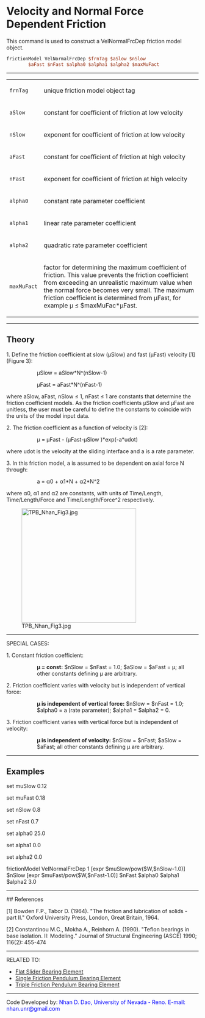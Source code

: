 # Velocity and Normal Force Dependent Friction

<p>This command is used to construct a VelNormalFrcDep friction model
object.</p>

```tcl
frictionModel VelNormalFrcDep $frnTag $aSlow $nSlow
        $aFast $nFast $alpha0 $alpha1 $alpha2 $maxMuFact
```
<hr />
<table>
<tbody>
<tr class="odd">
<td><code class="parameter-table-variable">frnTag</code></td>
<td><p>unique friction model object tag</p></td>
</tr>
<tr class="even">
<td><code class="parameter-table-variable">aSlow</code></td>
<td><p>constant for coefficient of friction at low velocity</p></td>
</tr>
<tr class="odd">
<td><code class="parameter-table-variable">nSlow</code></td>
<td><p>exponent for coefficient of friction at low velocity</p></td>
</tr>
<tr class="even">
<td><code class="parameter-table-variable">aFast</code></td>
<td><p>constant for coefficient of friction at high velocity</p></td>
</tr>
<tr class="odd">
<td><code class="parameter-table-variable">nFast</code></td>
<td><p>exponent for coefficient of friction at high velocity</p></td>
</tr>
<tr class="even">
<td><code class="parameter-table-variable">alpha0</code></td>
<td><p>constant rate parameter coefficient</p></td>
</tr>
<tr class="odd">
<td><p><code class="parameter-table-variable">alpha1</code></p></td>
<td><p>linear rate parameter coefficient</p></td>
</tr>
<tr class="even">
<td><p><code class="parameter-table-variable">alpha2</code></p></td>
<td><p>quadratic rate parameter coefficient</p></td>
</tr>
<tr class="odd">
<td><code class="parameter-table-variable">maxMuFact</code></td>
<td><p>factor for determining the maximum coefficient of friction. This
value prevents the friction coefficient from exceeding an unrealistic
maximum value when the normal force becomes very small. The maximum
friction coefficient is determined from μFast, for example μ ≤
$maxMuFac*μFast.</p></td>
</tr>
</tbody>
</table>
<hr />

## Theory

<p>1. Define the friction coefficient at slow (μSlow) and fast (μFast)
velocity [1] (Figure 3):</p>
<dl>
<dt></dt>
<dd>
<dl>
<dt></dt>
<dd>
μSlow = aSlow*N^(nSlow-1)
</dd>
</dl>
</dd>
</dl>
<dl>
<dt></dt>
<dd>
<dl>
<dt></dt>
<dd>
μFast = aFast*N^(nFast-1)
</dd>
</dl>
</dd>
</dl>
<p>where aSlow, aFast, nSlow ≤ 1, nFast ≤ 1 are constants that determine
the friction coefficient models. As the friction coefficients μSlow and
μFast are unitless, the user must be careful to define the constants to
coincide with the units of the model input data.</p>
<p>2. The friction coefficient as a function of velocity is [2]:</p>
<dl>
<dt></dt>
<dd>
<dl>
<dt></dt>
<dd>
μ = μFast - (μFast-μSlow )*exp(-a*udot)
</dd>
</dl>
</dd>
</dl>
<p>where udot is the velocity at the sliding interface and a is a rate
parameter.</p>
<p>3. In this friction model, a is assumed to be dependent on axial
force N through:</p>
<dl>
<dt></dt>
<dd>
<dl>
<dt></dt>
<dd>
a = α0 + α1*N + α2*N^2
</dd>
</dl>
</dd>
</dl>
<p>where α0, α1 and α2 are constants, with units of Time/Length,
Time/Length/Force and Time/Length/Force^2 respectively.</p>
<figure>
<img src="/OpenSeesRT/contrib/static/TPB_Nhan_Fig3.jpg" title="TPB_Nhan_Fig3.jpg" width="300"
alt="TPB_Nhan_Fig3.jpg" />
<figcaption aria-hidden="true">TPB_Nhan_Fig3.jpg</figcaption>
</figure>
<hr />
<p>SPECIAL CASES:</p>
<p>1. Constant friction coefficient:</p>
<dl>
<dt></dt>
<dd>
<dl>
<dt></dt>
<dd>
<strong>μ = const:</strong> $nSlow = $nFast = 1.0; $aSlow = $aFast = μ;
all other constants defining μ are arbitrary.
</dd>
</dl>
</dd>
</dl>
<p>2. Friction coefficient varies with velocity but is independent of
vertical force:</p>
<dl>
<dt></dt>
<dd>
<dl>
<dt></dt>
<dd>
<strong>μ is independent of vertical force:</strong> $nSlow = $nFast =
1.0; $alpha0 = a (rate parameter); $alpha1 = $alpha2 = 0.
</dd>
</dl>
</dd>
</dl>
<p>3. Friction coefficient varies with vertical force but is independent
of velocity:</p>
<dl>
<dt></dt>
<dd>
<dl>
<dt></dt>
<dd>
<strong>μ is independent of velocity:</strong> $nSlow = $nFast; $aSlow =
$aFast; all other constants defining μ are arbitrary.
</dd>
</dl>
</dd>
</dl>
<hr />

## Examples

<p>set muSlow 0.12</p>
<p>set muFast 0.18</p>
<p>set nSlow 0.8</p>
<p>set nFast 0.7</p>
<p>set alpha0 25.0</p>
<p>set alpha1 0.0</p>
<p>set alpha2 0.0</p>
<p>frictionModel VelNormalFrcDep 1 [expr $muSlow/pow($W,$nSlow-1.0)]
$nSlow [expr $muFast/pow($W,$nFast-1.0)] $nFast $alpha0 $alpha1 $alpha2
3.0</p>
<hr />
## References
<p>[1] Bowden F.P., Tabor D. (1964). "The friction and lubrication of
solids - part II." Oxford University Press, London, Great Britain,
1964.</p>
<p>[2] Constantinou M.C., Mokha A., Reinhorn A. (1990). "Teflon bearings
in base isolation. II: Modeling." Journal of Structural Engineering
(ASCE) 1990; 116(2): 455-474</p>
<hr />
<p>RELATED TO:</p>
<ul>
<li><a
href="http://opensees.berkeley.edu/wiki/index.php/Flat_Slider_Bearing_Element">Flat
Slider Bearing Element</a></li>
<li><a
href="http://opensees.berkeley.edu/wiki/index.php/Single_Friction_Pendulum_Bearing_Element">Single
Friction Pendulum Bearing Element</a></li>
<li><a
href="http://opensees.berkeley.edu/wiki/index.php/Triple_Friction_Pendulum_Element">Triple
Friction Pendulum Bearing Element</a></li>
</ul>
<hr />
<p>Code Developed by: <span style="color:blue"> Nhan D. Dao,
University of Nevada - Reno. E-mail: nhan.unr@gmail.com
</span></p>
